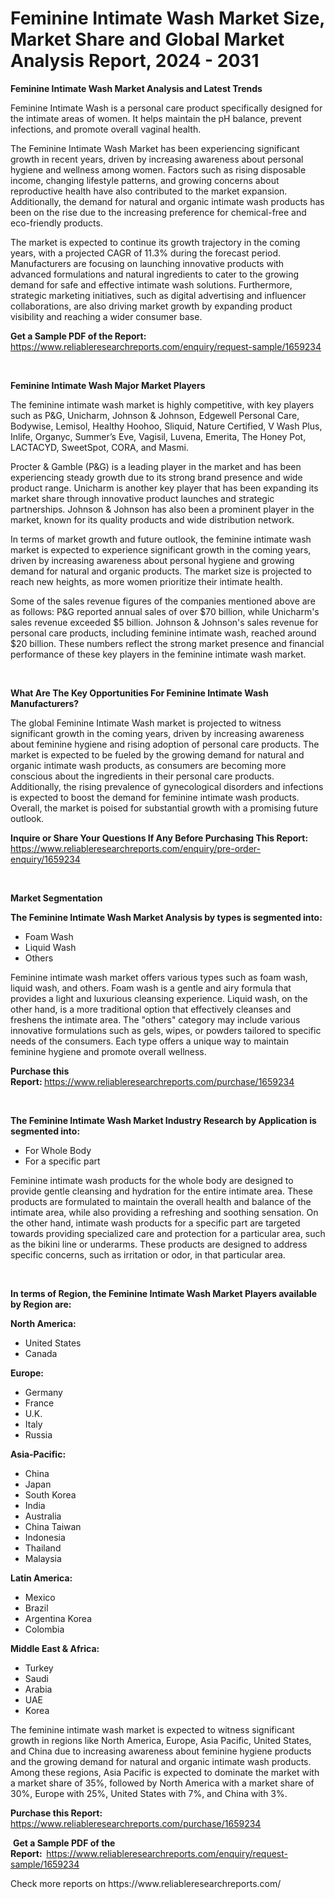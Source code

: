 <p><h1>Feminine Intimate Wash Market Size, Market Share and Global Market Analysis Report, 2024 - 2031</h1></p><p><strong>Feminine Intimate Wash Market Analysis and Latest Trends</strong></p>
<p><p>Feminine Intimate Wash is a personal care product specifically designed for the intimate areas of women. It helps maintain the pH balance, prevent infections, and promote overall vaginal health.</p><p>The Feminine Intimate Wash Market has been experiencing significant growth in recent years, driven by increasing awareness about personal hygiene and wellness among women. Factors such as rising disposable income, changing lifestyle patterns, and growing concerns about reproductive health have also contributed to the market expansion. Additionally, the demand for natural and organic intimate wash products has been on the rise due to the increasing preference for chemical-free and eco-friendly products.</p><p>The market is expected to continue its growth trajectory in the coming years, with a projected CAGR of 11.3% during the forecast period. Manufacturers are focusing on launching innovative products with advanced formulations and natural ingredients to cater to the growing demand for safe and effective intimate wash solutions. Furthermore, strategic marketing initiatives, such as digital advertising and influencer collaborations, are also driving market growth by expanding product visibility and reaching a wider consumer base.</p></p>
<p><strong>Get a Sample PDF of the Report:&nbsp;</strong> <a href="https://www.reliableresearchreports.com/enquiry/request-sample/1659234">https://www.reliableresearchreports.com/enquiry/request-sample/1659234</a></p>
<p>&nbsp;</p>
<p><strong>Feminine Intimate Wash Major Market Players</strong></p>
<p><p>The feminine intimate wash market is highly competitive, with key players such as P&G, Unicharm, Johnson & Johnson, Edgewell Personal Care, Bodywise, Lemisol, Healthy Hoohoo, Sliquid, Nature Certified, V Wash Plus, Inlife, Organyc, Summer’s Eve, Vagisil, Luvena, Emerita, The Honey Pot, LACTACYD, SweetSpot, CORA, and Masmi.</p><p>Procter & Gamble (P&G) is a leading player in the market and has been experiencing steady growth due to its strong brand presence and wide product range. Unicharm is another key player that has been expanding its market share through innovative product launches and strategic partnerships. Johnson & Johnson has also been a prominent player in the market, known for its quality products and wide distribution network.</p><p>In terms of market growth and future outlook, the feminine intimate wash market is expected to experience significant growth in the coming years, driven by increasing awareness about personal hygiene and growing demand for natural and organic products. The market size is projected to reach new heights, as more women prioritize their intimate health.</p><p>Some of the sales revenue figures of the companies mentioned above are as follows: P&G reported annual sales of over $70 billion, while Unicharm's sales revenue exceeded $5 billion. Johnson & Johnson's sales revenue for personal care products, including feminine intimate wash, reached around $20 billion. These numbers reflect the strong market presence and financial performance of these key players in the feminine intimate wash market.</p></p>
<p>&nbsp;</p>
<p><strong>What Are The Key Opportunities For Feminine Intimate Wash Manufacturers?</strong></p>
<p><p>The global Feminine Intimate Wash market is projected to witness significant growth in the coming years, driven by increasing awareness about feminine hygiene and rising adoption of personal care products. The market is expected to be fueled by the growing demand for natural and organic intimate wash products, as consumers are becoming more conscious about the ingredients in their personal care products. Additionally, the rising prevalence of gynecological disorders and infections is expected to boost the demand for feminine intimate wash products. Overall, the market is poised for substantial growth with a promising future outlook.</p></p>
<p><strong>Inquire or Share Your Questions If Any Before Purchasing This Report:</strong> <a href="https://www.reliableresearchreports.com/enquiry/pre-order-enquiry/1659234">https://www.reliableresearchreports.com/enquiry/pre-order-enquiry/1659234</a></p>
<p>&nbsp;</p>
<p><strong>Market Segmentation</strong></p>
<p><strong>The Feminine Intimate Wash Market Analysis by types is segmented into:</strong></p>
<p><ul><li>Foam Wash</li><li>Liquid Wash</li><li>Others</li></ul></p>
<p><p>Feminine intimate wash market offers various types such as foam wash, liquid wash, and others. Foam wash is a gentle and airy formula that provides a light and luxurious cleansing experience. Liquid wash, on the other hand, is a more traditional option that effectively cleanses and freshens the intimate area. The "others" category may include various innovative formulations such as gels, wipes, or powders tailored to specific needs of the consumers. Each type offers a unique way to maintain feminine hygiene and promote overall wellness.</p></p>
<p><strong>Purchase this Report:&nbsp;</strong><a href="https://www.reliableresearchreports.com/purchase/1659234">https://www.reliableresearchreports.com/purchase/1659234</a></p>
<p>&nbsp;</p>
<p><strong>The Feminine Intimate Wash Market Industry Research by Application is segmented into:</strong></p>
<p><ul><li>For Whole Body</li><li>For a specific part</li></ul></p>
<p><p>Feminine intimate wash products for the whole body are designed to provide gentle cleansing and hydration for the entire intimate area. These products are formulated to maintain the overall health and balance of the intimate area, while also providing a refreshing and soothing sensation. On the other hand, intimate wash products for a specific part are targeted towards providing specialized care and protection for a particular area, such as the bikini line or underarms. These products are designed to address specific concerns, such as irritation or odor, in that particular area.</p></p>
<p>&nbsp;</p>
<p><strong>In terms of Region, the Feminine Intimate Wash Market Players available by Region are:</strong></p>
<p>
    <p> <strong> North America: </strong>
        <ul>
            <li>United States</li>
            <li>Canada</li>
        </ul>
        </p> 
    <p> <strong> Europe: </strong>
        <ul>
            <li>Germany</li>
            <li>France</li>
            <li>U.K.</li>
            <li>Italy</li>
            <li>Russia</li>
        </ul>
        </p> 
    <p> <strong> Asia-Pacific: </strong>
        <ul>
            <li>China</li>
            <li>Japan</li>
            <li>South Korea</li>
            <li>India</li>
            <li>Australia</li>
            <li>China Taiwan</li>
            <li>Indonesia</li>
            <li>Thailand</li>
            <li>Malaysia</li>
        </ul>
        </p> 
    <p> <strong> Latin America: </strong>
        <ul>
            <li>Mexico</li>
            <li>Brazil</li>
            <li>Argentina Korea</li>
            <li>Colombia</li>
        </ul>
        </p> 
    <p> <strong> Middle East & Africa: </strong>
        <ul>
            <li>Turkey</li>
            <li>Saudi</li>
            <li>Arabia</li>
            <li>UAE</li>
            <li>Korea</li>
        </ul>
    </p>
    </p>
<p><p>The feminine intimate wash market is expected to witness significant growth in regions like North America, Europe, Asia Pacific, United States, and China due to increasing awareness about feminine hygiene products and the growing demand for natural and organic intimate wash products. Among these regions, Asia Pacific is expected to dominate the market with a market share of 35%, followed by North America with a market share of 30%, Europe with 25%, United States with 7%, and China with 3%.</p></p>
<p><strong>Purchase this Report: </strong><a href="https://www.reliableresearchreports.com/purchase/1659234">https://www.reliableresearchreports.com/purchase/1659234</a></p>
<p>&nbsp;<strong>Get a Sample PDF of the Report:&nbsp;&nbsp;</strong><a href="https://www.reliableresearchreports.com/enquiry/request-sample/1659234">https://www.reliableresearchreports.com/enquiry/request-sample/1659234</a></p>
<p><strong></strong></p>
<p>Check more reports on https://www.reliableresearchreports.com/</p>